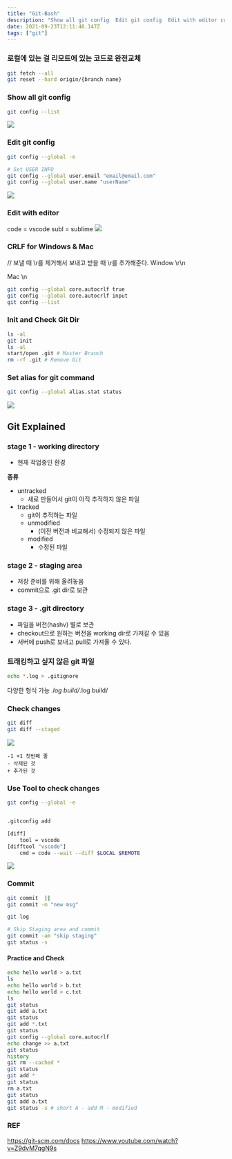 ```yaml
---
title: "Git-Bash"
description: "Show all git config  Edit git config  Edit with editor code = vscode subl = sublime  CRLF for Windows & Mac  보낼 때 r를 제거해서 보내고 받을 때 r를 추가해준다. Windo"
date: 2021-09-23T12:11:48.147Z
tags: ["git"]
---
```

### 로컬에 있는 걸 리모트에 있는 코드로 완전교체
```bash
git fetch --all
git reset --hard origin/{branch name}
```

### Show all git config
``` bash
git config --list
```
![](/velogimages/e51877f6-ee69-4e9b-9b2e-683acaaeae90-image.png)


### Edit git config
```bash
git config --global -e

# Set USER INFO
git config --global user.email "email@email.com"
git config --global user.name "userName"
```
![](/velogimages/5c290231-b711-4161-8d4d-1a55d469c87c-image.png)

### Edit with editor
code = vscode 
subl = sublime
![](/velogimages/7f5f7ed1-7f8e-4ffe-9b63-ef44b3f5095a-image.png)

### CRLF for Windows & Mac
// 보낼 때 \r를 제거해서 보내고 받을 때 \r를 추가해준다.
Window \r\n 

Mac \n

```bash
git config --global core.autocrlf true
git config --global core.autocrlf input
git config --list
```

### Init and Check Git Dir
``` bash
ls -al
git init
ls -al
start/open .git # Master Branch
rm -rf .git # Remove Git 
```

### Set alias for git command
``` bash
git config --global alias.stat status
```
![](/velogimages/188cbe3d-1df9-4472-be89-b9b93ff8ece1-image.png)


## Git Explained
### stage 1 - working directory
- 현재 작업중인 환경

**종류**
- untracked
	- 새로 만들어서 git이 아직 추적하지 않은 파일
- tracked
	- git이 추적하는 파일
    - unmodified
    	- (이전 버전과 비교해서) 수정되지 않은 파일
    - modified
    	- 수정된 파일

### stage 2 - staging area
- 저장 준비를 위해 올려놓음
- commit으로 .git dir로 보관

### stage 3 - .git directory
- 파일을 버전(hashv) 별로 보관 
- checkout으로 원하는 버전을 working dir로 가져갈 수 있음 
- 서버에 push로 보내고 pull로 가져올 수 있다. 

### 트래킹하고 싶지 않은 git 파일
``` bash
echo *.log > .gitignore
```
  다양한 형식 가능 
  *.log
  build/*.log
  build/
  
### Check changes
```bash
git diff
git diff --staged
```
![](/velogimages/a3f5e0a4-6c34-4623-bd4d-3efda41b1daf-image.png)
```
-1 +1 첫번째 줄 
- 삭제된 것 
+ 추가된 것
```


### Use Tool to check changes
``` bash
git config --global -e


.gitconfig add

[diff]
	tool = vscode
[difftool "vscode"]
	cmd = code --wait --diff $LOCAL $REMOTE
```
![](/velogimages/c98e1fb1-e174-403f-85fc-2bd72d8a7d73-image.png)

### Commit
``` bash
git commit  ||
git commit -m "new msg"

git log

# Skip Staging area and commit
git commit -am "skip staging"
git status -s
```

#### Practice and Check
``` bash
echo hello world > a.txt
ls
echo hello world > b.txt
echo hello world > c.txt
ls
git status
git add a.txt
git status
git add *.txt
git status
git config --global core.autocrlf
echo change >> a.txt
git status
history
git rm --cached *
git status
git add *
git status
rm a.txt
git status
git add a.txt
git status -s # short A - add M - modified

```

### REF
https://git-scm.com/docs
https://www.youtube.com/watch?v=Z9dvM7qgN9s
